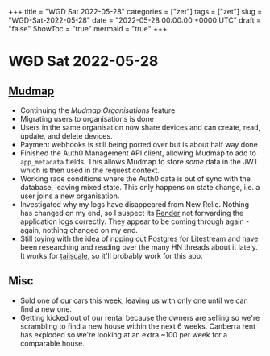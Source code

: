 +++
title = "WGD Sat 2022-05-28"
categories = ["zet"]
tags = ["zet"]
slug = "WGD-Sat-2022-05-28"
date = "2022-05-28 00:00:00 +0000 UTC"
draft = "false"
ShowToc = "true"
mermaid = "true"
+++

# WGD Sat 2022-05-28

## [Mudmap](https://mudmap.io)

- Continuing the *Mudmap Organisations* feature
- Migrating users to organisations is done
- Users in the same organisation now share devices and can create, read, update, and delete devices.
- Payment webhooks is still being ported over but is about half way done 
- Finished the Auth0 Management API client, allowing Mudmap to add to `app_metadata` fields. This
  allows Mudmap to store *some* data in the JWT which is then used in the request context.
- Working race conditions where the Auth0 data is out of sync with the database, leaving mixed
  state. This only happens on state change, i.e. a user joins a new organisation.
- Investigated why my logs have disappeared from New Relic. Nothing has changed on my end, so I
  suspect its [Render](https://render.com) not forwarding the application logs correctly. They
  appear to be coming through again - again, nothing changed on my end.
- Still toying with the idea of ripping out Postgres for Litestream and have been researching and
  reading over the many HN threads about it lately. It works for
  [tailscale](https://tailscale.com), so it'll probably work for this app.

## Misc

- Sold one of our cars this week, leaving us with only one until we can find a new one.
- Getting kicked out of our rental because the owners are selling so we're scrambling to find a new
  house within the next 6 weeks. Canberra rent has exploded so we're looking at an extra ~100 per
  week for a comparable house.

